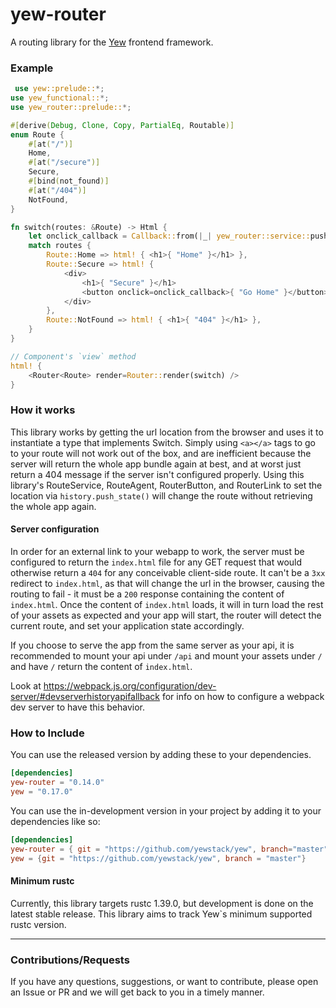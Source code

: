 # yew-router
A routing library for the [Yew](https://github.com/yewstack/yew) frontend framework.


### Example

```rust
 use yew::prelude::*;
use yew_functional::*;
use yew_router::prelude::*;

#[derive(Debug, Clone, Copy, PartialEq, Routable)]
enum Route {
    #[at("/")]
    Home,
    #[at("/secure")]
    Secure,
    #[bind(not_found)]
    #[at("/404")]
    NotFound,
}

fn switch(routes: &Route) -> Html {
    let onclick_callback = Callback::from(|_| yew_router::service::push(Route::Home, None));
    match routes {
        Route::Home => html! { <h1>{ "Home" }</h1> },
        Route::Secure => html! {
            <div>
                <h1>{ "Secure" }</h1>
                <button onclick=onclick_callback>{ "Go Home" }</button>
            </div>
        },
        Route::NotFound => html! { <h1>{ "404" }</h1> },
    }
}

// Component's `view` method
html! {
    <Router<Route> render=Router::render(switch) />
}
```

### How it works
This library works by getting the url location from the browser and uses it to instantiate a type that implements Switch.
Simply using `<a></a>` tags to go to your route will not work out of the box, and are inefficient because the server will return the whole app bundle again at best, and at worst just return a 404 message if the server isn't configured properly.
Using this library's RouteService, RouteAgent, RouterButton, and RouterLink to set the location via `history.push_state()` will change the route without retrieving the whole app again.
#### Server configuration
In order for an external link to your webapp to work, the server must be configured to return the `index.html` file for any GET request that would otherwise return a `404` for any conceivable client-side route.
It can't be a `3xx` redirect to `index.html`, as that will change the url in the browser, causing the routing to fail - it must be a `200` response containing the content of `index.html`.
Once the content of `index.html` loads, it will in turn load the rest of your assets as expected and your app will start, the router will detect the current route, and set your application state accordingly.

If you choose to serve the app from the same server as your api, it is recommended to mount your api under `/api` and mount your assets under `/` and have `/` return the content of `index.html`.

Look at https://webpack.js.org/configuration/dev-server/#devserverhistoryapifallback for info on how to configure a webpack dev server to have this behavior.


### How to Include
You can use the released version by adding these to your dependencies.
```toml
[dependencies]
yew-router = "0.14.0"
yew = "0.17.0"
```

You can use the in-development version in your project by adding it to your dependencies like so:
```toml
[dependencies]
yew-router = { git = "https://github.com/yewstack/yew", branch="master" }
yew = {git = "https://github.com/yewstack/yew", branch = "master"}
```


#### Minimum rustc
Currently, this library targets rustc 1.39.0, but development is done on the latest stable release.
This library aims to track Yew`s minimum supported rustc version.

-----
### Contributions/Requests

If you have any questions, suggestions, or want to contribute, please open an Issue or PR and we will get back to you in a timely manner.
